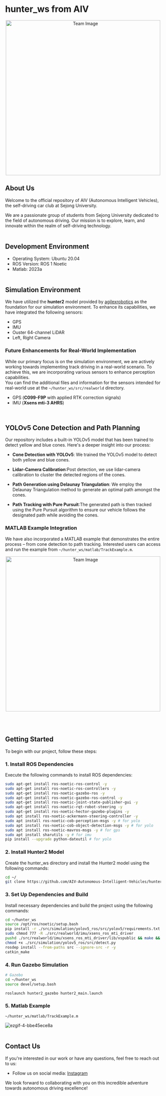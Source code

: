 # hunter_ws from AIV

<p align="center">
  <img src="https://github.com/AIV-Autonomous-Intelligent-Vehicles/hunter_ws/assets/113443261/aea97be9-3727-415e-bfa2-a2239a522dba" alt="Team Image" width="500"/>
</p>



## About Us
Welcome to the official repository of AIV (Autonomous Intelligent Vehicles), the self-driving car club at Sejong University.  

We are a passionate group of students from Sejong University dedicated to the field of autonomous driving. Our mission is to explore, learn, and innovate within the realm of self-driving technology.<br><br>
## Development Environment

- Operating System: Ubuntu 20.04
- ROS Version: ROS 1 Noetic
- Matlab: 2023a
<br><br>
## Simulation Environment

We have utilized the **hunter2** model provided by [agilexrobotics](https://github.com/agilexrobotics/ugv_gazebo_sim) as the foundation for our simulation environment. To enhance its capabilities, we have integrated the following sensors:

- GPS
- IMU
- Ouster 64-channel LiDAR
- Left, Right Camera<br>

### Future Enhancements for Real-World Implementation

While our primary focus is on the simulation environment, we are actively working towards implementing track driving in a real-world scenario. To achieve this, we are incorporating various sensors to enhance perception capabilities.   
You can find the additional files and information for the sensors intended for real-world use at the `~/hunter_ws/src/realworld` directory.
- GPS (**C099-F9P** with applied RTK correction signals)
- IMU (**Xsens mti-3 AHRS**)

<br>

## YOLOv5 Cone Detection and Path Planning

Our repository includes a built-in YOLOv5 model that has been trained to detect yellow and blue cones. Here's a deeper insight into our process:

- **Cone Detection with YOLOv5**: We trained the YOLOv5 model to detect both yellow and blue cones.

- **Lidar-Camera Calibration**:Post detection, we use lidar-camera calibration to cluster the detected regions of the cones.

- **Path Generation using Delaunay Triangulation**: We employ the Delaunay Triangulation method to generate an optimal path amongst the cones.

- **Path Tracking with Pure Pursuit**:The generated path is then tracked using the Pure Pursuit algorithm to ensure our vehicle follows the designated path while avoiding the cones.

### MATLAB Example Integration
We have also incorporated a MATLAB example that demonstrates the entire process – from cone detection to path tracking. Interested users can access and run the example from `~/hunter_ws/matlab/TrackExample.m`.
<p align="center">
  <img src="https://github.com/AIV-Autonomous-Intelligent-Vehicles/hunter_ws/assets/113443261/0a256086-1a51-4335-b14f-c5fa9bcaf9bb" alt="Team Image" width="500"/>
</p>
<br><br>

## Getting Started

To begin with our project, follow these steps:

### 1. Install ROS Dependencies

Execute the following commands to install ROS dependencies:

```bash
sudo apt-get install ros-noetic-ros-control -y
sudo apt-get install ros-noetic-ros-controllers -y
sudo apt-get install ros-noetic-gazebo-ros -y
sudo apt-get install ros-noetic-gazebo-ros-control -y
sudo apt-get install ros-noetic-joint-state-publisher-gui -y
sudo apt-get install ros-noetic-rqt-robot-steering -y
sudo apt-get install ros-noetic-hector-gazebo-plugins -y
sudo apt install ros-noetic-ackermann-steering-controller -y
sudo apt install ros-noetic-cob-perception-msgs -y # for yolo
sudo apt install ros-noetic-cob-object-detection-msgs -y # for yolo
sudo apt install ros-noetic-mavros-msgs -y # for gps
sudo apt install sharutils -y # for imu
pip install --upgrade python-dateutil # for yolo
```
### 2. Install Hunter2 Model

Create the hunter_ws directory and install the Hunter2 model using the following commands:

```bash
cd ~/
git clone https://github.com/AIV-Autonomous-Intelligent-Vehicles/hunter_ws.git
```
### 3. Set Up Dependencies and Build
Install necessary dependencies and build the project using the following commands:

```bash
cd ~/hunter_ws
source /opt/ros/noetic/setup.bash
pip install -r ./src/simulation/yolov5_ros/src/yolov5/requirements.txt
sudo chmod 777 -R ./src/realworld/imu/xsens_ros_mti_driver
pushd ./src/realworld/imu/xsens_ros_mti_driver/lib/xspublic && make && popd 
chmod +x ./src/simulation/yolov5_ros/src/detect.py
rosdep install --from-paths src --ignore-src -r -y
catkin_make
```

### 4. Run Gazebo Simulation

```bash
# Gazebo
cd ~/hunter_ws
source devel/setup.bash

roslaunch hunter2_gazebo hunter2_main.launch
```
### 5. Matlab Example
`~/hunter_ws/matlab/TrackExample.m`

![ezgif-4-bbe45ece8a](https://github.com/AIV-Autonomous-Intelligent-Vehicles/hunter_ws/assets/113443261/6eccb7c3-4d87-43f0-bf42-9e74edaf6abd)
<br><br>
## Contact Us

If you're interested in our work or have any questions, feel free to reach out to us:

- Follow us on social media: [Instagram](https://instagram.com/aiv_sejong?igshid=OGQ5ZDc2ODk2ZA==)

We look forward to collaborating with you on this incredible adventure towards autonomous driving excellence!



